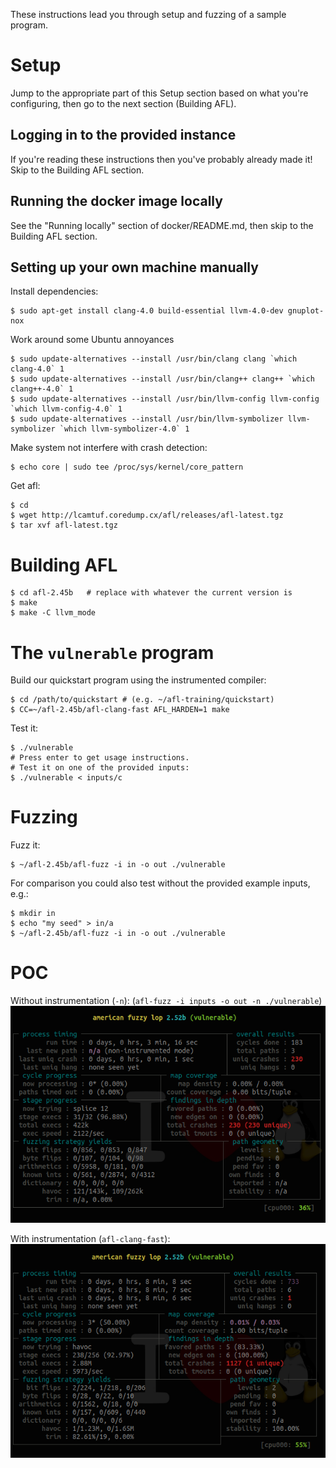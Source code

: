 These instructions lead you through setup and fuzzing of a sample program.

Setup
========

Jump to the appropriate part of this Setup section based on what you're
configuring, then go to the next section (Building AFL).

Logging in to the provided instance
-------------------------------------

If you're reading these instructions then you've probably already made it! Skip to the Building AFL section.

Running the docker image locally
-----------------------------------

See the "Running locally" section of docker/README.md, then skip to the Building AFL section.

Setting up your own machine manually
---------------------------------------

Install dependencies:

    $ sudo apt-get install clang-4.0 build-essential llvm-4.0-dev gnuplot-nox

Work around some Ubuntu annoyances

    $ sudo update-alternatives --install /usr/bin/clang clang `which clang-4.0` 1
    $ sudo update-alternatives --install /usr/bin/clang++ clang++ `which clang++-4.0` 1
    $ sudo update-alternatives --install /usr/bin/llvm-config llvm-config `which llvm-config-4.0` 1
    $ sudo update-alternatives --install /usr/bin/llvm-symbolizer llvm-symbolizer `which llvm-symbolizer-4.0` 1

Make system not interfere with crash detection:

    $ echo core | sudo tee /proc/sys/kernel/core_pattern

Get afl:

    $ cd
    $ wget http://lcamtuf.coredump.cx/afl/releases/afl-latest.tgz
    $ tar xvf afl-latest.tgz

Building AFL
============

    $ cd afl-2.45b   # replace with whatever the current version is
    $ make
    $ make -C llvm_mode


The `vulnerable` program
========================

Build our quickstart program using the instrumented compiler:

    $ cd /path/to/quickstart # (e.g. ~/afl-training/quickstart)
    $ CC=~/afl-2.45b/afl-clang-fast AFL_HARDEN=1 make

Test it:

    $ ./vulnerable
    # Press enter to get usage instructions.
    # Test it on one of the provided inputs:
    $ ./vulnerable < inputs/c


Fuzzing
=======

Fuzz it:

    $ ~/afl-2.45b/afl-fuzz -i in -o out ./vulnerable

For comparison you could also test without the provided example inputs, e.g.:

    $ mkdir in
    $ echo "my seed" > in/a
    $ ~/afl-2.45b/afl-fuzz -i in -o out ./vulnerable

POC
====

Without instrumentation (`-n`): (`afl-fuzz -i inputs -o out -n ./vulnerable`)
![imaing](https://github.com/enovella/afl-training/blob/master/quickstart/pics/afl-pic-vulnerable-dumbf.png)

With instrumentation (`afl-clang-fast`):
![imaing](https://github.com/enovella/afl-training/blob/master/quickstart/pics/afl-pic-vulnerable.png)
